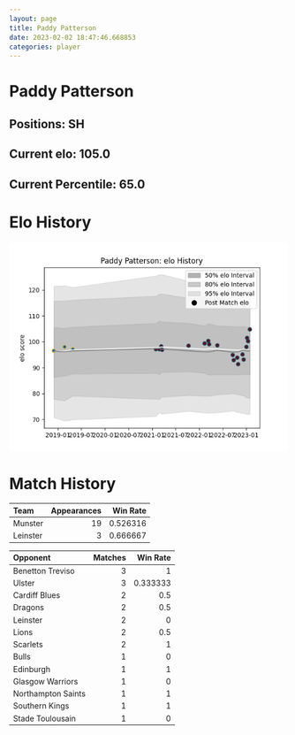 ```yaml
---  
layout: page  
title: Paddy Patterson  
date: 2023-02-02 18:47:46.668853  
categories: player  
---
```

# Paddy Patterson

## Positions: SH

## Current elo: 105.0

## Current Percentile: 65.0

# Elo History


![elo history](history_PaddyPatterson.png)
# Match History


| Team     |   Appearances |   Win Rate |
|:---------|--------------:|-----------:|
| Munster  |            19 |   0.526316 |
| Leinster |             3 |   0.666667 |

| Opponent           |   Matches |   Win Rate |
|:-------------------|----------:|-----------:|
| Benetton Treviso   |         3 |   1        |
| Ulster             |         3 |   0.333333 |
| Cardiff Blues      |         2 |   0.5      |
| Dragons            |         2 |   0.5      |
| Leinster           |         2 |   0        |
| Lions              |         2 |   0.5      |
| Scarlets           |         2 |   1        |
| Bulls              |         1 |   0        |
| Edinburgh          |         1 |   1        |
| Glasgow Warriors   |         1 |   0        |
| Northampton Saints |         1 |   1        |
| Southern Kings     |         1 |   1        |
| Stade Toulousain   |         1 |   0        |